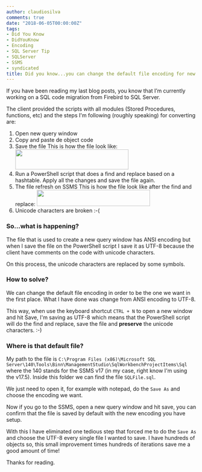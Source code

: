 ```yaml
---
author: claudiosilva
comments: true
date: "2018-06-05T00:00:00Z"
tags:
- Did You Know
- DidYouKnow
- Encoding
- SQL Server Tip
- SQLServer
- SSMS
- syndicated
title: Did you know...you can change the default file encoding for new query on SSMS?
---
```

If you have been reading my last blog posts, you know that I’m currently working on a SQL code migration from Firebird to SQL Server.

The client provided the scripts with all modules (Stored Procedures, functions, etc) and the steps I'm following (roughly speaking) for converting are:

<ol>
<li>Open new query window</li>
<li>Copy and paste de object code</li>
<li>Save the file
This is how the file look like:
<img src="https://claudioessilva.github.io/img/2018/06/savedwithdefaultencoding_ansi1.png?w=300" alt="" width="300" height="53" class="aligncenter size-medium wp-image-1458" /></li>
<li>Run a PowerShell script that does a find and replace based on a hashtable. Apply all the changes and save the file again.</li>
<li>The file refresh on SSMS
This is how the file look like after the find and replace:
<img src="https://claudioessilva.github.io/img/2018/06/afterfindreplacepowershellandsaveasutf81.png?w=300" alt="" width="300" height="43" class="aligncenter size-medium wp-image-1457" /></li>
<li>Unicode characters are broken :-(</li>
</ol>

### So...what is happening?

The file that is used to create a new query window has ANSI encoding but when I save the file on the PowerShell script I save it as UTF-8 because the client have comments on the code with unicode characters.

On this process, the unicode characters are replaced by some symbols.

### How to solve?

We can change the default file encoding in order to be the one we want in the first place. What I have done was change from ANSI encoding to UTF-8.

This way, when use the keyboard shortcut `CTRL + N` to open a new window and hit Save, I'm saving as UTF-8 which means that the PowerShell script will do the find and replace, save the file and **preserve** the unicode characters. :-)

### Where is that default file?

My path to the file is `C:\Program Files (x86)\Microsoft SQL Server\140\Tools\Binn\ManagementStudio\SqlWorkbenchProjectItems\Sql` where the 140 stands for the SSMS v17 (in my case, right know I'm using the v17.5).
Inside this folder we can find the file `SQLFile.sql`.

We just need to open it, for example with notepad, do the `Save As` and choose the encoding we want.

Now if you go to the SSMS, open a new query window and hit save, you can confirm that the file is saved by default with the new encoding you have setup.

With this I have eliminated one tedious step that forced me to do the `Save As` and choose the UTF-8 every single file I wanted to save. I have hundreds of objects so, this small improvement times hundreds of iterations save me a good amount of time!

Thanks for reading.
